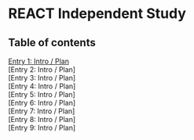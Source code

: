 # REACT Independent Study
## Table of contents
[Entry 1: Intro / Plan](react/introduction.md)<br>
[Entry 2: Intro / Plan]<br>
[Entry 3: Intro / Plan]<br>
[Entry 4: Intro / Plan]<br>
[Entry 5: Intro / Plan]<br>
[Entry 6: Intro / Plan]<br>
[Entry 7: Intro / Plan]<br>
[Entry 8: Intro / Plan]<br>
[Entry 9: Intro / Plan]<br>
